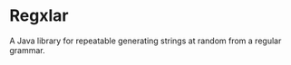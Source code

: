 Regxlar
=======

A Java library for repeatable generating strings at random from a regular grammar.
